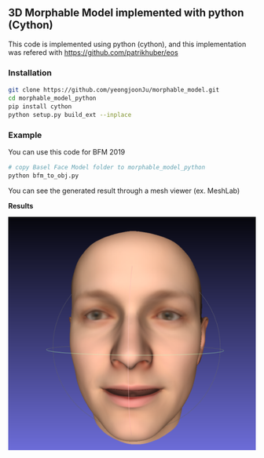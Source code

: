 ## 3D Morphable Model implemented with python (Cython)

This code is implemented using python (cython), and this implementation was refered with https://github.com/patrikhuber/eos

### Installation

~~~bash
git clone https://github.com/yeongjoonJu/morphable_model.git
cd morphable_model_python
pip install cython
python setup.py build_ext --inplace
~~~

### Example

You can use this code for BFM 2019

~~~bash
# copy Basel Face Model folder to morphable_model_python
python bfm_to_obj.py
~~~

You can see the generated result through a mesh viewer (ex. MeshLab)

**Results**

![](./example.png)